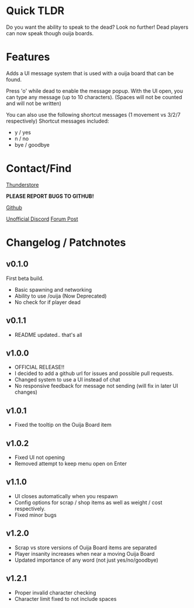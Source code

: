 # Quick TLDR
Do you want the ability to speak to the dead?
Look no further! Dead players can now speak though ouija boards.

# Features
Adds a UI message system that is used with a ouija board that can be found.

Press 'o' while dead to enable the message popup.
With the UI open, you can type any message (up to 10 characters).
(Spaces will not be counted and will not be written)

You can also use the following shortcut messages (1 movement vs 3/2/7 respectively)
Shortcut messages included:
- y / yes
- n / no
- bye / goodbye

# Contact/Find
[Thunderstore](https://thunderstore.io/c/lethal-company/p/Electric131/OuijaBoard/)

**PLEASE REPORT BUGS TO GITHUB!**

[Github](https://github.com/Electric131/LCOuijaBoard)

[Unofficial Discord](https://discord.gg/lethal-company) [Forum Post](https://discord.com/channels/1169792572382773318/1186411214390181908)

# Changelog / Patchnotes

## v0.1.0
First beta build.
- Basic spawning and networking
- Ability to use /ouija (Now Deprecated)
- No check for if player dead

## v0.1.1
- README updated.. that's all

## v1.0.0
- OFFICIAL RELEASE!!
- I decided to add a github url for issues and possible pull requests.
- Changed system to use a UI instead of chat
- No responsive feedback for message not sending (will fix in later UI changes)

## v1.0.1
- Fixed the tooltip on the Ouija Board item

## v1.0.2
- Fixed UI not opening
- Removed attempt to keep menu open on Enter

## v1.1.0
- UI closes automatically when you respawn
- Config options for scrap / shop items as well as weight / cost respectively.
- Fixed minor bugs

## v1.2.0
- Scrap vs store versions of Ouija Board items are separated
- Player insanity increases when near a moving Ouija Board
- Updated importance of any word (not just yes/no/goodbye)

## v1.2.1
- Proper invalid character checking
- Character limit fixed to not include spaces